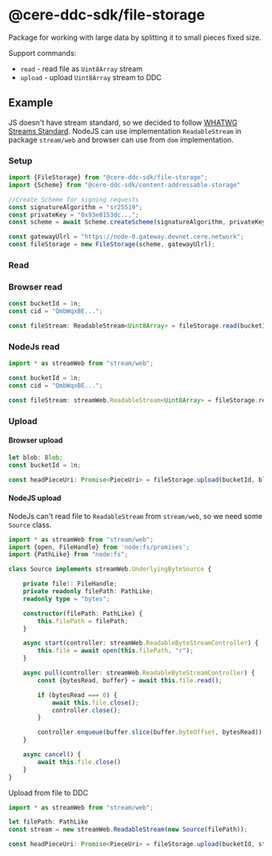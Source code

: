 # @cere-ddc-sdk/file-storage

Package for working with large data by splitting it to small pieces fixed size.

Support commands:
- `read` - read file as `Uint8Array` stream
- `upload` - upload `Uint8Array` stream to DDC

## Example

JS doesn't have stream standard, so we decided to follow [WHATWG Streams Standard](https://streams.spec.whatwg.org/).
NodeJS can use implementation `ReadableStream` in package `stream/web` and browser can use from `dom` implementation.

### Setup

```typescript
import {FileStorage} from "@cere-ddc-sdk/file-storage";
import {Scheme} from "@cere-ddc-sdk/content-addressable-storage"

//Create Scheme for signing requests
const signatureAlgorithm = "sr25519";
const privateKey = "0x93e0153dc...";
const scheme = await Scheme.createScheme(signatureAlgorithm, privateKey);

const gatewayUlrl = "https://node-0.gateway.devnet.cere.network";
const fileStorage = new FileStorage(scheme, gatewayUlrl);
```

### Read

### Browser read

```typescript
const bucketId = 1n;
const cid = "QmbWqxBE...";

const fileStream: ReadableStream<Uint8Array> = fileStorage.read(bucketId, cid);
```

### NodeJs read

```typescript
import * as streamWeb from "stream/web";

const bucketId = 1n;
const cid = "QmbWqxBE...";

const fileStream: streamWeb.ReadableStream<Uint8Array> = fileStorage.read(bucketId, cid);
```

### Upload

#### Browser upload

```typescript
let blob: Blob;
const bucketId = 1n;

const headPieceUri: Promise<PieceUri> = fileStorage.upload(bucketId, blob.stream());
```

#### NodeJS upload

NodeJs can't read file to `ReadableStream` from `stream/web`, so we need some `Source` class.

```typescript
import * as streamWeb from "stream/web";
import {open, FileHandle} from 'node:fs/promises';
import {PathLike} from "node:fs";

class Source implements streamWeb.UnderlyingByteSource {

    private file!: FileHandle;
    private readonly filePath: PathLike;
    readonly type = "bytes";

    constructor(filePath: PathLike) {
        this.filePath = filePath;
    }

    async start(controller: streamWeb.ReadableByteStreamController) {
        this.file = await open(this.filePath, "r");
    }

    async pull(controller: streamWeb.ReadableByteStreamController) {
        const {bytesRead, buffer} = await this.file.read();

        if (bytesRead === 0) {
            await this.file.close();
            controller.close();
        }

        controller.enqueue(buffer.slice(buffer.byteOffset, bytesRead))
    }

    async cancel() {
        await this.file.close()
    }
}
```

Upload from file to DDC

```typescript
import * as streamWeb from "stream/web";

let filePath: PathLike
const stream = new streamWeb.ReadableStream(new Source(filePath));

const headPieceUri: Promise<PieceUri> = fileStorage.upload(bucketId, stream);
```